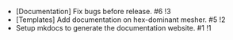 - [Documentation] Fix bugs before release. #6 !3
- [Templates] Add documentation on hex-dominant mesher. #5 !2
- Setup mkdocs to generate the documentation website. #1 !1

